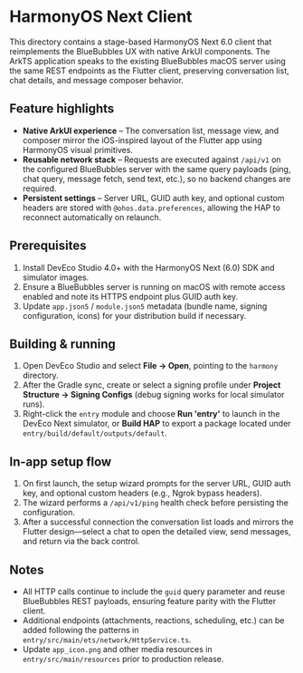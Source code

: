 
# HarmonyOS Next Client

This directory contains a stage-based HarmonyOS Next 6.0 client that reimplements the BlueBubbles UX with native ArkUI components. The ArkTS application speaks to the existing BlueBubbles macOS server using the same REST endpoints as the Flutter client, preserving conversation list, chat details, and message composer behavior.

## Feature highlights

- **Native ArkUI experience** – The conversation list, message view, and composer mirror the iOS-inspired layout of the Flutter app using HarmonyOS visual primitives.
- **Reusable network stack** – Requests are executed against `/api/v1` on the configured BlueBubbles server with the same query payloads (ping, chat query, message fetch, send text, etc.), so no backend changes are required.
- **Persistent settings** – Server URL, GUID auth key, and optional custom headers are stored with `@ohos.data.preferences`, allowing the HAP to reconnect automatically on relaunch.

## Prerequisites

1. Install DevEco Studio 4.0+ with the HarmonyOS Next (6.0) SDK and simulator images.
2. Ensure a BlueBubbles server is running on macOS with remote access enabled and note its HTTPS endpoint plus GUID auth key.
3. Update `app.json5` / `module.json5` metadata (bundle name, signing configuration, icons) for your distribution build if necessary.

## Building & running

1. Open DevEco Studio and select **File → Open**, pointing to the `harmony` directory.
2. After the Gradle sync, create or select a signing profile under **Project Structure → Signing Configs** (debug signing works for local simulator runs).
3. Right-click the `entry` module and choose **Run 'entry'** to launch in the DevEco Next simulator, or **Build HAP** to export a package located under `entry/build/default/outputs/default`.

## In-app setup flow

1. On first launch, the setup wizard prompts for the server URL, GUID auth key, and optional custom headers (e.g., Ngrok bypass headers).
2. The wizard performs a `/api/v1/ping` health check before persisting the configuration.
3. After a successful connection the conversation list loads and mirrors the Flutter design—select a chat to open the detailed view, send messages, and return via the back control.

## Notes

- All HTTP calls continue to include the `guid` query parameter and reuse BlueBubbles REST payloads, ensuring feature parity with the Flutter client.
- Additional endpoints (attachments, reactions, scheduling, etc.) can be added following the patterns in `entry/src/main/ets/network/HttpService.ts`.
- Update `app_icon.png` and other media resources in `entry/src/main/resources` prior to production release.
